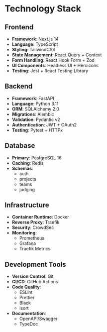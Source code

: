 # Technology Stack

## Frontend
- **Framework**: Next.js 14
- **Language**: TypeScript
- **Styling**: TailwindCSS
- **State Management**: React Query + Context
- **Form Handling**: React Hook Form + Zod
- **UI Components**: Headless UI + Heroicons
- **Testing**: Jest + React Testing Library

## Backend
- **Framework**: FastAPI
- **Language**: Python 3.11
- **ORM**: SQLAlchemy 2.0
- **Migrations**: Alembic
- **Validation**: Pydantic v2
- **Authentication**: JWT + OAuth2
- **Testing**: Pytest + HTTPx

## Database
- **Primary**: PostgreSQL 16
- **Caching**: Redis
- **Schemas**:
  - auth
  - projects
  - teams
  - judging

## Infrastructure
- **Container Runtime**: Docker
- **Reverse Proxy**: Traefik
- **Security**: CrowdSec
- **Monitoring**: 
  - Prometheus
  - Grafana
  - Traefik Metrics

## Development Tools
- **Version Control**: Git
- **CI/CD**: GitHub Actions
- **Code Quality**:
  - ESLint
  - Prettier
  - Black
  - isort
- **Documentation**: 
  - OpenAPI/Swagger
  - TypeDoc
